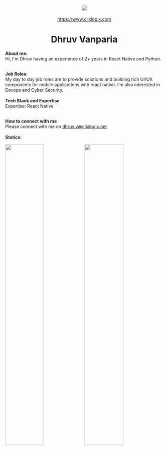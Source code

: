 <!--
**dhruv-vanparia/dhruv-vanparia** is a ✨ _special_ ✨ repository because its `README.md` (this file) appears on your GitHub profile.

Here are some ideas to get you started:

- 🔭 I’m currently working on ...
- 🌱 I’m currently learning ...
- 👯 I’m looking to collaborate on ...
- 🤔 I’m looking for help with ...
- 💬 Ask me about ...
- 📫 How to reach me: ...
- 😄 Pronouns: ...
- ⚡ Fun fact: ...
-->

<h1 align="center">
   <a>
    <img src="https://clixlogix.org/clixlogixlogo.jpeg"> </a>
</h1>
<p align="center">
    <a href="https://www.clixlogix.com/">
     https://www.clixlogix.com   
</a>
</p>
<h1 align="center">
  <b>Dhruv Vanparia</b>
</h1>
<b> About me:</b>
</br>
Hi, I'm Dhruv having an experience of 2+ years in React Native and Python.
</br>
</br>

<b>Job Roles:</b>
<br>
My day to day job roles are to provide solutions and building rich UI/UX components for mobile applications with react native. I’m also interested in Devops and Cyber Security.
</br>
</br>
<b>Tech Stack and Expertise</b></br>
Expertise: React Native 
</br>
</br>

<b>How to connect with me</b>
</br>
Please connect with me on  <a style="color: blue;" href="https://www.clixlogix.com/contact-us/">dhruv.v@clixlogix.net</a>
</br>
</br>
<b>Statics:</b>
<p align="left">
  <img width="49.5%" src="https://github-readme-stats.vercel.app/api?username=srishti-clixlogix&show_icons=true&theme=gruvbox&hide_border=true" />
    <img width="49.5%" src="https://github-readme-streak-stats.herokuapp.com?user=dhruv-vanparia&theme=cobalt&date_format=M%20j%5B%2C%20Y%5D" />
</p>
<br>

